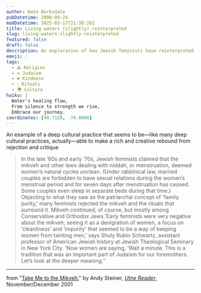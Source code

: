 ```yaml
---
author: Nate Barksdale
pubDatetime: 2008-09-24
modDatetime: 2025-03-17T21:38:26Z
title: Living waters (slightly) reinterpreted
slug: living-waters-slightly-reinterpreted
featured: false
draft: false
description: An exploration of how Jewish feminists have reinterpreted the mikveh, transforming what was once seen as a symbol of patriarchal oppression into a celebration of women's connection to tradition and spirituality.
emoji: 💧
tags:
  - ⛪ Religion
  - ✡️ Judaism
  - ❤️ Kindness
  - 💧 Rituals
  - 🌍 Culture
haiku: |
  Water's healing flow,  
  From silence to strength we rise,  
  Embrace our journey.
coordinates: [40.7128, -74.0060]
---
```


An example of a deep cultural practice that seems to be—like many deep cultural practices, actually—able to make a rich and creative rebound from rejection and critique

> In the late ’60s and early ’70s, Jewish feminists claimed that the mikveh and other laws dealing with niddah, or menstruation, deemed women’s natural cycles unclean. (Under rabbinical law, married couples are forbidden to have sexual relations during the woman’s menstrual period and for seven days after menstruation has ceased. Some couples even sleep in separate beds during that time.) Objecting to what they saw as the patriarchal concept of 'family purity,' many feminists rejected the mikveh and the rituals that surround it. Mikveh continued, of course, but mostly among Conservative and Orthodox Jews.'Early feminists were very negative about the mikveh, seeing it as a denigration of women, a focus on ‘cleanliness’ and ‘impurity’ that seemed to be a way of keeping women from tainting men,' says Shuly Rubin Schwartz, assistant professor of American Jewish history at Jewish Theological Seminary in New York City. 'Now women are saying, ‘Wait a minute. This is a tradition that was an important part of Judaism for our foremothers. Let’s look at the deeper meaning.’'

---

from "[Take Me to the Mikveh](http://www.utne.com/2001-11-01/TakeMetotheMikveh.aspx)," by Andy Steiner, [_Utne Reader_](http://www.utne.com/2001-11-01/TakeMetotheMikveh.aspx), November/December 2001
